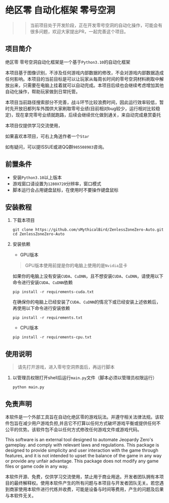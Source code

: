 #  绝区零 自动化框架 零号空洞

>> 当前项目处于开发阶段，正在开发零号空洞的自动化操作，可能会有很多问题，欢迎大家提出PR，一起完善这个项目。


## 项目简介
绝区零 零号空洞自动化框架是一个基于`Python3.10`的自动化框架

本项目基于图像识别，不涉及任何游戏内部数据的修改，不会对游戏内部数据造成任何影响。本项目的当前目标是可以让玩家从每周长时间的零号空洞材料刷取中解放出来，只需要在电脑上挂着就可以自动完成。本项目后续也会继续考虑增加其他自动化操作，帮助玩家做到日常托管。

本项目当前路径搜索部分不完善，战斗环节比较浪费时间，因此运行效率较低，暂时先开放旧都列车外围供大家刷取零号业绩(目前相对bug较少，运行相对比较稳定)，现在拿完零号业绩就跑路，后续会继续优化做到通关，来自动完成悬赏委托

本项目仅提供学习交流使用，

如果喜欢本项目，可右上角送作者一个`Star`

如有疑问，可以提ISSUE或进QQ群`985508983`咨询。

## 前置条件
- 安装`Python3.10`以上版本
- 游戏窗口请设置为`1280X720`分辨率，窗口模式
- 脚本运行会占用键盘鼠标，在使用时不要操作键盘鼠标

## 安装教程
1. 下载本项目
	```shell
	git clone https://github.com/sMythicalBird/ZenlessZoneZero-Auto.git
	cd ZenlessZoneZero-Auto
	```
2. 安装依赖
   * GPU版本
   
   > GPU版本使用前提是你的电脑上使用的是`Nvidia`显卡
   > 
   
   如果你的电脑上没有安装`CUDA`、`CuDNN`，且不想安装`CUDA`、`CuDNN`，请使用以下命令进行安装`CUDA`、`CuDNN`依赖
	
   ```shell
   pip install -r requirements-cuda.txt
   ```
   
   在确保你的电脑上已经安装了`CUDA`、`CuDNN`的情况下或已经安装上述依赖后，再使用以下命令进行安装依赖

	```shell
	pip install -r requirements.txt
	```

   * CPU版本
   
	```shell
   pip install -r requirements-cpu.txt
	```

## 使用说明

> 请先打开游戏，进入零号空洞界面后，再运行脚本
> 

1. 以管理员权限打开shell后运行`main.py`文件（脚本必须以管理员权限运行）
	```shell
	python main.py
	```



## 免责声明

本软件是一个外部工具旨在自动化绝区零的游戏玩法。并遵守相关法律法规。该软件包旨在减少用户游戏负担,并且它不打算以任何方式破坏游戏平衡或提供任何不公平的优势。该软件包不会以任何方式修改任何游戏文件或游戏代码。

This software is an external tool designed to automate Jeopardy Zero's gameplay. and comply with relevant laws and regulations. This package is designed to provide simplicity and user interaction with the game through features, and it is not intended to upset the balance of the game in any way or provide any unfair advantage. This package does not modify any game files or game code in any way.

本软件开源、免费，仅供学习交流使用，禁止用于商业用途。开发者团队拥有本项目的最终解释权。使用本软件产生的所有问题与本项目与开发者团队无关。若您遇到商家使用本软件进行代练并收费，可能是设备与时间等费用，产生的问题及后果与本软件无关。